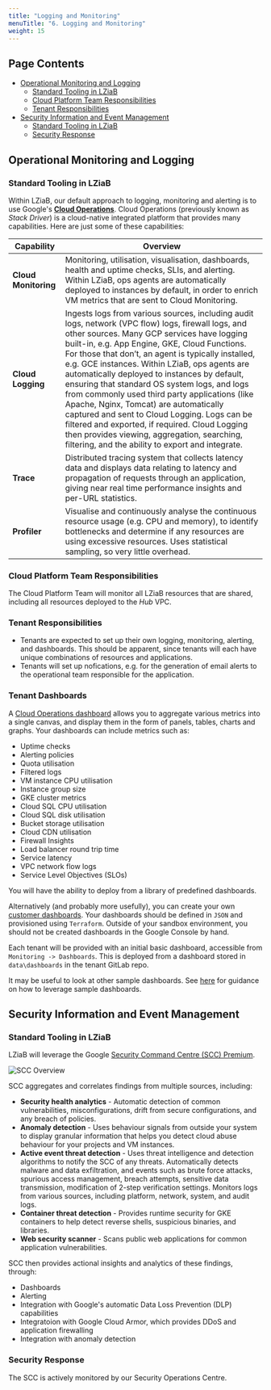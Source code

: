 ```yaml
---
title: "Logging and Monitoring"
menuTitle: "6. Logging and Monitoring"
weight: 15
---
```


## Page Contents

- [Operational Monitoring and Logging](#operational-monitoring-and-logging)
  - [Standard Tooling in LZiaB](#standard-tooling-in-ecp)
  - [Cloud Platform Team Responsibilities](#cloud-platform-team-responsibilities)
  - [Tenant Responsibilities](#tenant-responsibilities)
- [Security Information and Event Management](#security-information-and-event-management)
  - [Standard Tooling in LZiaB](#standard-tooling-in-ecp-1)
  - [Security Response](#security-response)

## Operational Monitoring and Logging

### Standard Tooling in LZiaB

Within LZiaB, our default approach to logging, monitoring and alerting is to use Google's **[Cloud Operations](https://cloud.google.com/stackdriver/docs)**. Cloud Operations (previously known as _Stack Driver_) is a cloud-native integrated platform that provides many capabilities.  Here are just some of these capabilities:

|Capability|Overview|
|----------|--------|
|**Cloud Monitoring**|Monitoring, utilisation, visualisation, dashboards, health and uptime checks, SLIs, and alerting. Within LZiaB, ops agents are automatically deployed to instances by default, in order to enrich VM metrics that are sent to Cloud Monitoring.|
|**Cloud Logging**|Ingests logs from various sources, including audit logs, network (VPC flow) logs, firewall logs, and other sources. Many GCP services have logging built-in, e.g. App Engine, GKE, Cloud Functions. For those that don’t, an agent is typically installed, e.g. GCE instances. Within LZiaB, ops agents are automatically deployed to instances by default, ensuring that standard OS system logs, and logs from commonly used third party applications (like Apache, Nginx, Tomcat) are automatically captured and sent to Cloud Logging. Logs can be filtered and exported, if required. Cloud Logging then provides viewing, aggregation, searching, filtering, and the ability to export and integrate.|
|**Trace**|Distributed tracing system that collects latency data and displays data relating to latency and propagation of requests through an application, giving near real time performance insights and per-URL statistics.|
|**Profiler**|Visualise and continuously analyse the continuous resource usage (e.g. CPU and memory), to identify bottlenecks and determine if any resources are using excessive resources.  Uses statistical sampling, so very little overhead.|

### Cloud Platform Team Responsibilities

The Cloud Platform Team will monitor all LZiaB resources that are shared, including all resources deployed to the _Hub_ VPC.

### Tenant Responsibilities

- Tenants are expected to set up their own logging, monitoring, alerting, and dashboards. This should be apparent, since tenants will each have unique combinations of resources and applications.
- Tenants will set up nofications, e.g. for the generation of email alerts to the operational team responsible for the application.

### Tenant Dashboards

A [Cloud Operations dashboard](https://cloud.google.com/monitoring/dashboards) allows you to aggregate various metrics into a single canvas, and display them in the form of panels, tables, charts and graphs. Your dashboards can include metrics such as:

- Uptime checks
- Alerting policies
- Quota utilisation
- Filtered logs
- VM instance CPU utilisation
- Instance group size
- GKE cluster metrics
- Cloud SQL CPU utilisation
- Cloud SQL disk utilisation
- Bucket storage utilisation
- Cloud CDN utilisation
- Firewall Insights
- Load balancer round trip time
- Service latency
- VPC network flow logs
- Service Level Objectives (SLOs)

You will have the ability to deploy from a library of predefined dashboards.  

Alternatively (and probably more usefully), you can create your own [customer dashboards](https://cloud.google.com/monitoring/charts/dashboards). Your dashboards should be defined in `JSON` and provisioned using `Terraform`.  Outside of your sandbox environment, you should not be created dashboards in the Google Console by hand.

Each tenant will be provided with an initial basic dashboard, accessible from `Monitoring -> Dashboards`. This is deployed from a dashboard stored in `data\dashboards` in the tenant GitLab repo.

It may be useful to look at other sample dashboards. See [here](https://github.com/GoogleCloudPlatform/monitoring-dashboard-samples) for guidance on how to leverage sample dashboards. 

## Security Information and Event Management

### Standard Tooling in LZiaB

LZiaB will leverage the Google [Security Command Centre (SCC) Premium](https://cloud.google.com/security-command-center/docs/concepts-security-command-center-overview).

![SCC Overview](/images/scc.png)

SCC aggregates and correlates findings from multiple sources, including:

- **Security health analytics** - Automatic detection of common vulnerabilities, misconfigurations, drift from secure configurations, and any breach of policies.
- **Anomaly detection** - Uses behaviour signals from outside your system to display granular information that helps you detect cloud abuse behaviour for your projects and VM instances.
- **Active event threat detection** - Uses threat intelligence and detection algorithms to notify the SCC of any threats. Automatically detects malware and data exfiltration, and events such as brute force attacks, spurious access management, breach attempts, sensitive data transmission, modification of 2-step verification settings. Monitors logs from various sources, including platform, network, system, and audit logs.
- **Container threat detection** - Provides runtime security for GKE containers to help detect reverse shells, suspicious binaries, and libraries.
- **Web security scanner** - Scans public web applications for common application vulnerabilities.

SCC then provides actional insights and analytics of these findings, through:

- Dashboards
- Alerting
- Integration with Google's automatic Data Loss Prevention (DLP) capabilities
- Integratoion with Google Cloud Armor, which provides DDoS and application firewalling
- Integration with anomaly detection

### Security Response

The SCC is actively monitored by our Security Operations Centre.
